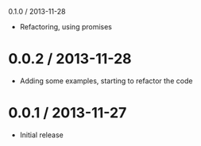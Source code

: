 0.1.0 / 2013-11-28

  * Refactoring, using promises

0.0.2 / 2013-11-28
==================

  * Adding some examples, starting to refactor the code

0.0.1 / 2013-11-27
==================

  * Initial release
